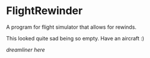 # FlightRewinder
A program for flight simulator that allows for rewinds.

This looked quite sad being so empty. Have an aircraft :)

*dreamliner here*

